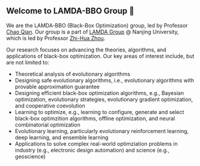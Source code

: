 ## Welcome to LAMDA-BBO Group 👋

We are the LAMDA-BBO (Black-Box Optimization) group, led by Professor [Chao Qian](http://www.lamda.nju.edu.cn/qianc/). Our group is a part of [LAMDA Group](http://www.lamda.nju.edu.cn/MainPage.ashx) @ Nanjing University, which is led by Professor [Zhi-Hua Zhou](https://cs.nju.edu.cn/zhouzh/index.htm). 

Our research focuses on advancing the theories, algorithms, and applications of black-box optimization. Our key areas of interest include, but are not limited to:

- Theoretical analysis of evolutionary algorithms
- Designing safe evolutionary algorithms, i.e., evolutionary algorithms with provable approximation guarantee
- Designing efficient black-box optimization algorithms, e.g., Bayesian optimization, evolutionary strategies, evolutionary gradient optimization, and cooperative coevolution
- Learning to optimize, e.g., learning to configure, generate and select black-box optimzition algorithms, offline optimization, and neural combinatorial optimization
- Evolutionary learning, particularly evolutionary reinforcement learning, deep learning, and ensemble learning
- Applications to solve complex real-world optimziation problems in industry (e.g., electronic design automation) and science (e.g., geoscience)
